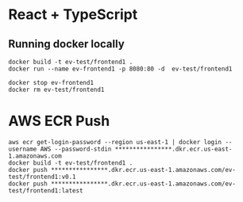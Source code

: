 # React + TypeScript

## Running docker locally

```shell
docker build -t ev-test/frontend1 .
docker run --name ev-frontend1 -p 8080:80 -d  ev-test/frontend1

docker stop ev-frontend1
docker rm ev-test/frontend1
```
# AWS ECR Push
```shell
aws ecr get-login-password --region us-east-1 | docker login --username AWS --password-stdin ****************.dkr.ecr.us-east-1.amazonaws.com
docker build -t ev-test/frontend1 .
docker push ****************.dkr.ecr.us-east-1.amazonaws.com/ev-test/frontend1:v0.1
docker push ****************.dkr.ecr.us-east-1.amazonaws.com/ev-test/frontend1:latest

```